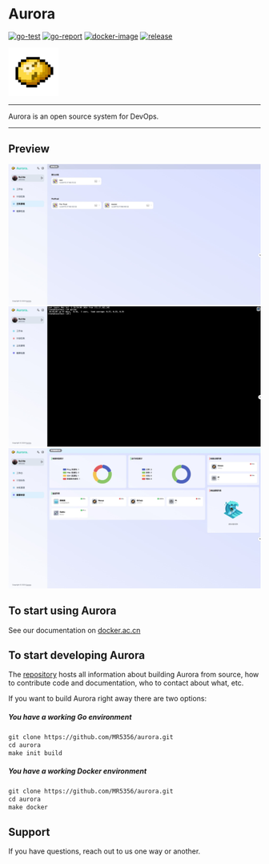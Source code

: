 # Aurora
[![go-test](https://github.com/MR5356/aurora/workflows/Go%20Test/badge.svg?query=branch%3Amaster)](https://github.com/MR5356/aurora/actions?query=branch%3Amaster)
[![go-report](https://goreportcard.com/badge/github.com/MR5356/aurora)](https://goreportcard.com/report/github.com/MR5356/aurora)
[![docker-image](https://github.com/MR5356/aurora/workflows/Docker/badge.svg?query=branch%3Amaster)](https://hub.docker.com/r/toodo/aurora/tags)
[![release](https://img.shields.io/github/v/release/MR5356/aurora)](https://github.com/MR5356/aurora/releases)

<img src="./logo/logo.svg" width="100">

----

Aurora is an open source system for DevOps.

----

## Preview
![host](./img/host.jpg)
![web-terminal](./img/web-terminal.jpg)
![health](./img/health.jpg)

## To start using Aurora

See our documentation on [docker.ac.cn](https://docker.ac.cn)

## To start developing Aurora

The [repository](/) hosts all information about 
building Aurora from source, how to contribute code 
and documentation, who to contact about what, etc.

If you want to build Aurora right away there are two options:

##### You have a working Go environment

```shell
git clone https://github.com/MR5356/aurora.git
cd aurora
make init build
```

##### You have a working Docker environment

```shell
git clone https://github.com/MR5356/aurora.git
cd aurora
make docker
```

## Support

If you have questions, reach out to us one way or another.